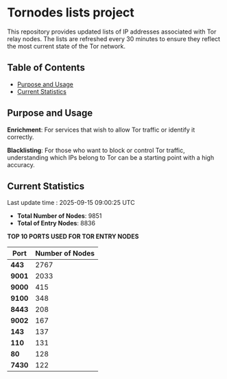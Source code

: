 # Tornodes lists project

This repository provides updated lists of IP addresses associated with Tor relay nodes. The lists are refreshed every 30 minutes to ensure they reflect the most current state of the Tor network.

## Table of Contents

- [Purpose and Usage](#purpose-and-usage)
- [Current Statistics](#current-statistics)


## Purpose and Usage

**Enrichment**: For services that wish to allow Tor traffic or identify it correctly.

**Blacklisting**: For those who want to block or control Tor traffic, understanding which IPs belong to Tor can be a starting point with a high accuracy.

## Current Statistics

Last update time : 2025-09-15 09:00:25 UTC

- **Total Number of Nodes**: 9851
- **Total of Entry Nodes**: 8836

**TOP 10 PORTS USED FOR TOR ENTRY NODES**

| **Port** | **Number of Nodes** |
|------|-----------------|
| **443**   | 2767  |
| **9001**   | 2033  |
| **9000**   | 415  |
| **9100**   | 348  |
| **8443**   | 208  |
| **9002**   | 167  |
| **143**   | 137  |
| **110**   | 131  |
| **80**   | 128  |
| **7430**   | 122  |

